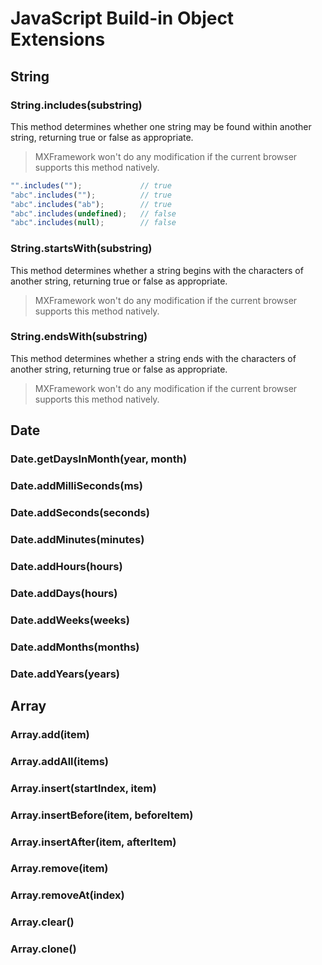 # JavaScript Build-in Object Extensions



## String
### String.includes(substring)
This method determines whether one string may be found within another string, returning true or false as appropriate.
> MXFramework won't do any modification if the current browser supports this method natively.
```js
"".includes("");             // true
"abc".includes("");          // true
"abc".includes("ab");        // true
"abc".includes(undefined);   // false
"abc".includes(null);        // false
```


### String.startsWith(substring)
This method determines whether a string begins with the characters of another string, returning true or false as appropriate.
> MXFramework won't do any modification if the current browser supports this method natively.

### String.endsWith(substring)
This method determines whether a string ends with the characters of another string, returning true or false as appropriate.
> MXFramework won't do any modification if the current browser supports this method natively.





## Date
### Date.getDaysInMonth(year, month)
### Date.addMilliSeconds(ms)
### Date.addSeconds(seconds)
### Date.addMinutes(minutes)
### Date.addHours(hours)
### Date.addDays(hours)
### Date.addWeeks(weeks)
### Date.addMonths(months)
### Date.addYears(years)





## Array
### Array.add(item)
### Array.addAll(items)
### Array.insert(startIndex, item)
### Array.insertBefore(item, beforeItem)
### Array.insertAfter(item, afterItem)
### Array.remove(item)
### Array.removeAt(index)
### Array.clear()
### Array.clone()
